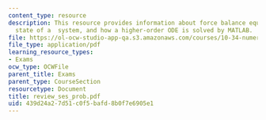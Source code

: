 ```yaml
---
content_type: resource
description: This resource provides information about force balance equation, steady
  state of a  system, and how a higher-order ODE is solved by MATLAB.
file: https://ol-ocw-studio-app-qa.s3.amazonaws.com/courses/10-34-numerical-methods-applied-to-chemical-engineering-fall-2005/439d24a27d51c0f5bafd8b0f7e6905e1_review_ses_prob.pdf
file_type: application/pdf
learning_resource_types:
- Exams
ocw_type: OCWFile
parent_title: Exams
parent_type: CourseSection
resourcetype: Document
title: review_ses_prob.pdf
uid: 439d24a2-7d51-c0f5-bafd-8b0f7e6905e1
---
```

